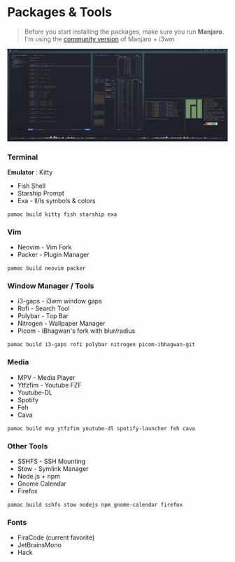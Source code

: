 # Packages & Tools

> Before you start installing the packages, make sure you run **Manjaro**. I'm using the [community version](https://manjaro.org/download/) of Manjaro + i3wm

![Screenshot](screen.png "Dotfiles Screenshot")

### Terminal
**Emulator** : Kitty
* Fish Shell
* Starship Prompt
* Exa - ll/ls symbols & colors

```
pamac build kitty fish starship exa
```


### Vim

* Neovim - Vim Fork
* Packer - Plugin Manager

```
pamac build neovim packer
```

### Window Manager / Tools

* i3-gaps - i3wm window gaps
* Rofi - Search Tool
* Polybar - Top Bar
* Nitrogen - Wallpaper Manager
* Picom - iBhagwan's fork with blur/radius

```
pamac build i3-gaps rofi polybar nitrogen picom-ibhagwan-git
```

### Media

* MPV - Media Player
* Ytfzfim - Youtube FZF
* Youtube-DL
* Spotify
* Feh
* Cava

```
pamac build mvp ytfzfim youtube-dl spotify-launcher feh cava
```

### Other Tools

* SSHFS - SSH Mounting
* Stow - Symlink Manager
* Node.js + npm
* Gnome Calendar
* Firefox

```
pamac build sshfs stow nodejs npm gnome-calendar firefox
```

### Fonts
* FiraCode (current favorite)
* JetBrainsMono
* Hack

